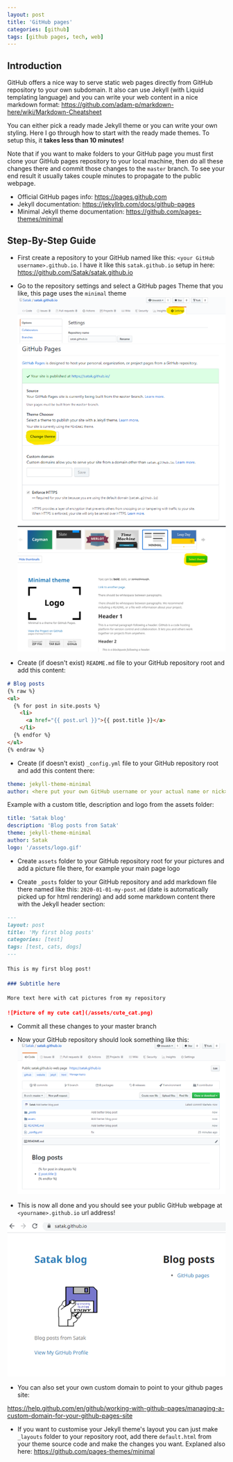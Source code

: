 ```yaml
---
layout: post
title: 'GitHub pages'
categories: [github]
tags: [github pages, tech, web]
---
```


## Introduction

GitHub offers a nice way to serve static web pages directly from GitHub repository to your own subdomain. It also can use Jekyll (with Liquid templating language) and you can write your web content in a nice markdown format: <https://github.com/adam-p/markdown-here/wiki/Markdown-Cheatsheet>

You can either pick a ready made Jekyll theme or you can write your own styling. Here I go through how to start with the ready made themes. To setup this, it **takes less than 10 minutes!**

Note that if you want to make folders to your GitHub page you must first clone your GitHub pages repository to your local machine, then do all these changes there and commit those changes to the `master` branch. To see your end result it usually takes couple minutes to propagate to the public webpage.

- Official GitHub pages info: <https://pages.github.com>
- Jekyll documentation: <https://jekyllrb.com/docs/github-pages>
- Minimal Jekyll theme documentation: <https://github.com/pages-themes/minimal>

## Step-By-Step Guide

- First create a repository to your GitHub named like this: `<your GitHub username>.github.io`. I have it like this `satak.github.io` setup in here: <https://github.com/Satak/satak.github.io>

- Go to the repository settings and select a GitHub pages Theme that you like, this page uses the `minimal` theme
![GitHub Settings](/assets/github_settings.png)
![GitHub Pages Theme](/assets/github_pages_theme.png)
![GitHub Pages Theme](/assets/github_pages_theme_selection.png)

- Create (if doesn't exist) `README.md` file to your GitHub repository root and add this content:

```markdown
# Blog posts
{% raw %}
<ul>
  {% for post in site.posts %}
    <li>
      <a href="{{ post.url }}">{{ post.title }}</a>
    </li>
  {% endfor %}
</ul>
{% endraw %}
```

- Create (if doesn't exist) `_config.yml` file to your GitHub repository root and add this content there:

```yaml
theme: jekyll-theme-minimal
author: <here put your own GitHub username or your actual name or nick>
```

Example with a custom title, description and logo from the assets folder:

```yaml
title: 'Satak blog'
description: 'Blog posts from Satak'
theme: jekyll-theme-minimal
author: Satak
logo: '/assets/logo.gif'
```

- Create `assets` folder to your GitHub repository root for your pictures and add a picture file there, for example your main page logo

- Create `_posts` folder to your GitHub repository and add markdown file there named like this: `2020-01-01-my-post.md` (date is automatically picked up for html rendering) and add some markdown content there with the Jekyll header section:

```markdown
---
layout: post
title: 'My first blog posts'
categories: [test]
tags: [test, cats, dogs]
---

This is my first blog post!

### Subtitle here

More text here with cat pictures from my repository

![Picture of my cute cat](/assets/cute_cat.png)
```

- Commit all these changes to your master branch

- Now your GitHub repository should look something like this:
![GitHub example](/assets/github_example.png)

- This is now all done and you should see your public GitHub webpage at `<yourname>.github.io` url address!

![GitHub pages ready](/assets/github_pages_ready.png)

- You can also set your own custom domain to point to your github pages site:

<https://help.github.com/en/github/working-with-github-pages/managing-a-custom-domain-for-your-github-pages-site>

- If you want to customise your Jekyll theme's layout you can just make `_layouts` folder to your repository root, add there `default.html` from your theme source code and make the changes you want. Explaned also here: <https://github.com/pages-themes/minimal>
